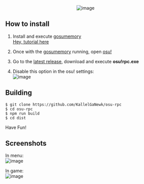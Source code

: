 <div style="text-align: center;"><img src="https://imgur.com/6Kw4l8t.png" alt="image"></div>

## How to install

1. Install and execute [gosumemory](https://github.com/l3lackShark/gosumemory/releases/latest) <br>
[Hey, tutorial here](https://github.com/l3lackShark/gosumemory/blob/master/README.md#usage)

2. Once with the [gosumemory](https://github.com/l3lackShark/gosumemory/releases/latest) running, open [osu!](https://osu.ppy.sh)

4. Go to the [latest release](https://github.com/KallelGaNewk/osu-rpc/releases/latest), download and execute **osu!rpc.exe**

5. Disable this option in the osu! settings:<br>
![image](https://imgur.com/uJADb8F.png)

## Building

```
$ git clone https://github.com/KallelGaNewk/osu-rpc
$ cd osu-rpc
$ npm run build
$ cd dist
```

Have Fun!

## Screenshots

In menu:<br>
![image](https://imgur.com/WP1WJNY.png)

In game:<br>
![image](https://imgur.com/gYyXDrI.png)

